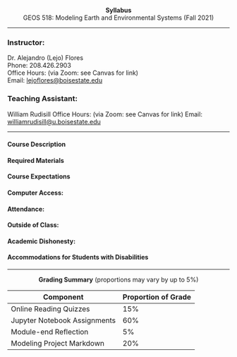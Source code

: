 <p align="center">
<b>Syllabus<br></b>
GEOS 518: Modeling Earth and Environmental Systems (Fall 2021)
</p>



--- 

### Instructor:
Dr. Alejandro (Lejo) Flores  
Phone: 208.426.2903  
Office Hours: (via Zoom: see Canvas for link)  
Email: [lejoflores@boisestate.edu](lejoflores@boisestate.edu)  

### Teaching Assistant:
William Rudisill
Office Hours: (via Zoom: see Canvas for link)
Email: [williamrudisill@u.boisestate.edu](williamrudisill@u.boisestate.edu)

---

#### Course Description


#### Required Materials

#### Course Expectations

#### Computer Access:

#### Attendance:


#### Outside of Class:


#### Academic Dishonesty:


#### Accommodations for Students with Disabilities


---

<p align="center">
  <b>Grading Summary</b> (proportions may vary by up to 5%)
</p>

| Component | Proportion of Grade |
| --- | --- |
| Online Reading Quizzes | 15% |
| Jupyter Notebook Assignments | 60% |
| Module-end Reflection | 5% |
| Modeling Project Markdown | 20% |

